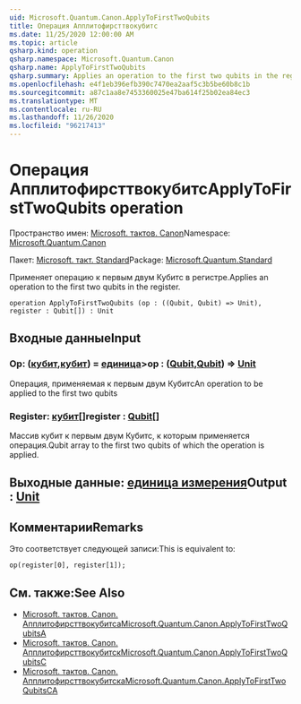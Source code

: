 ```yaml
---
uid: Microsoft.Quantum.Canon.ApplyToFirstTwoQubits
title: Операция Апплитофирсттвокубитс
ms.date: 11/25/2020 12:00:00 AM
ms.topic: article
qsharp.kind: operation
qsharp.namespace: Microsoft.Quantum.Canon
qsharp.name: ApplyToFirstTwoQubits
qsharp.summary: Applies an operation to the first two qubits in the register.
ms.openlocfilehash: e4f1eb396efb390c7470ea2aaf5c3b5be60b8c1b
ms.sourcegitcommit: a87c1aa8e7453360025e47ba614f25b02ea84ec3
ms.translationtype: MT
ms.contentlocale: ru-RU
ms.lasthandoff: 11/26/2020
ms.locfileid: "96217413"
---
```

# <a name="applytofirsttwoqubits-operation"></a><span data-ttu-id="ae5e7-102">Операция Апплитофирсттвокубитс</span><span class="sxs-lookup"><span data-stu-id="ae5e7-102">ApplyToFirstTwoQubits operation</span></span>

<span data-ttu-id="ae5e7-103">Пространство имен: [Microsoft. тактов. Canon](xref:Microsoft.Quantum.Canon)</span><span class="sxs-lookup"><span data-stu-id="ae5e7-103">Namespace: [Microsoft.Quantum.Canon](xref:Microsoft.Quantum.Canon)</span></span>

<span data-ttu-id="ae5e7-104">Пакет: [Microsoft. такт. Standard](https://nuget.org/packages/Microsoft.Quantum.Standard)</span><span class="sxs-lookup"><span data-stu-id="ae5e7-104">Package: [Microsoft.Quantum.Standard](https://nuget.org/packages/Microsoft.Quantum.Standard)</span></span>


<span data-ttu-id="ae5e7-105">Применяет операцию к первым двум Кубитс в регистре.</span><span class="sxs-lookup"><span data-stu-id="ae5e7-105">Applies an operation to the first two qubits in the register.</span></span>

```qsharp
operation ApplyToFirstTwoQubits (op : ((Qubit, Qubit) => Unit), register : Qubit[]) : Unit
```


## <a name="input"></a><span data-ttu-id="ae5e7-106">Входные данные</span><span class="sxs-lookup"><span data-stu-id="ae5e7-106">Input</span></span>

### <a name="op--qubitqubit--unit"></a><span data-ttu-id="ae5e7-107">Op: ([кубит](xref:microsoft.quantum.lang-ref.qubit),[кубит](xref:microsoft.quantum.lang-ref.qubit)) = [единица](xref:microsoft.quantum.lang-ref.unit)></span><span class="sxs-lookup"><span data-stu-id="ae5e7-107">op : ([Qubit](xref:microsoft.quantum.lang-ref.qubit),[Qubit](xref:microsoft.quantum.lang-ref.qubit)) => [Unit](xref:microsoft.quantum.lang-ref.unit)</span></span> 

<span data-ttu-id="ae5e7-108">Операция, применяемая к первым двум Кубитс</span><span class="sxs-lookup"><span data-stu-id="ae5e7-108">An operation to be applied to the first two qubits</span></span>


### <a name="register--qubit"></a><span data-ttu-id="ae5e7-109">Register: [кубит](xref:microsoft.quantum.lang-ref.qubit)[]</span><span class="sxs-lookup"><span data-stu-id="ae5e7-109">register : [Qubit](xref:microsoft.quantum.lang-ref.qubit)[]</span></span>

<span data-ttu-id="ae5e7-110">Массив кубит к первым двум Кубитс, к которым применяется операция.</span><span class="sxs-lookup"><span data-stu-id="ae5e7-110">Qubit array to the first two qubits of which the operation is applied.</span></span>



## <a name="output--unit"></a><span data-ttu-id="ae5e7-111">Выходные данные: [единица измерения](xref:microsoft.quantum.lang-ref.unit)</span><span class="sxs-lookup"><span data-stu-id="ae5e7-111">Output : [Unit](xref:microsoft.quantum.lang-ref.unit)</span></span>



## <a name="remarks"></a><span data-ttu-id="ae5e7-112">Комментарии</span><span class="sxs-lookup"><span data-stu-id="ae5e7-112">Remarks</span></span>

<span data-ttu-id="ae5e7-113">Это соответствует следующей записи:</span><span class="sxs-lookup"><span data-stu-id="ae5e7-113">This is equivalent to:</span></span>

```qsharp
op(register[0], register[1]);
```

## <a name="see-also"></a><span data-ttu-id="ae5e7-114">См. также:</span><span class="sxs-lookup"><span data-stu-id="ae5e7-114">See Also</span></span>

- [<span data-ttu-id="ae5e7-115">Microsoft. тактов. Canon. Апплитофирсттвокубитса</span><span class="sxs-lookup"><span data-stu-id="ae5e7-115">Microsoft.Quantum.Canon.ApplyToFirstTwoQubitsA</span></span>](xref:Microsoft.Quantum.Canon.ApplyToFirstTwoQubitsA)
- [<span data-ttu-id="ae5e7-116">Microsoft. тактов. Canon. Апплитофирсттвокубитск</span><span class="sxs-lookup"><span data-stu-id="ae5e7-116">Microsoft.Quantum.Canon.ApplyToFirstTwoQubitsC</span></span>](xref:Microsoft.Quantum.Canon.ApplyToFirstTwoQubitsC)
- [<span data-ttu-id="ae5e7-117">Microsoft. тактов. Canon. Апплитофирсттвокубитска</span><span class="sxs-lookup"><span data-stu-id="ae5e7-117">Microsoft.Quantum.Canon.ApplyToFirstTwoQubitsCA</span></span>](xref:Microsoft.Quantum.Canon.ApplyToFirstTwoQubitsCA)